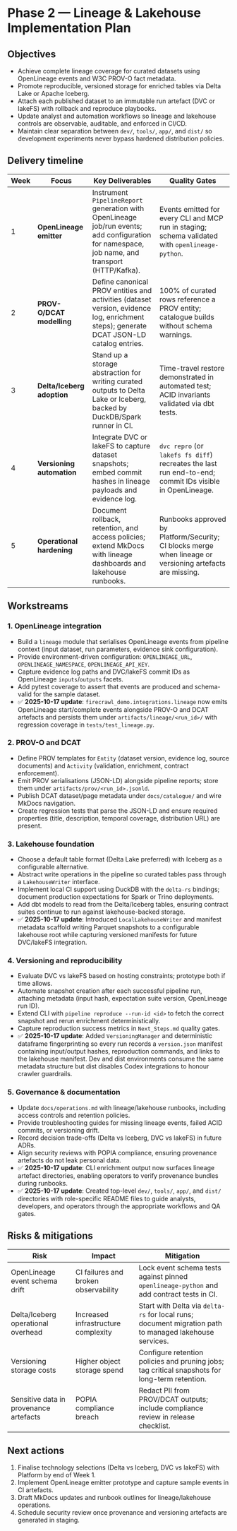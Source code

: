 # Phase 2 — Lineage & Lakehouse Implementation Plan

## Objectives

- Achieve complete lineage coverage for curated datasets using OpenLineage events and W3C PROV-O fact metadata.
- Promote reproducible, versioned storage for enriched tables via Delta Lake or Apache Iceberg.
- Attach each published dataset to an immutable run artefact (DVC or lakeFS) with rollback and reproduce playbooks.
- Update analyst and automation workflows so lineage and lakehouse controls are observable, auditable, and enforced in CI/CD.
- Maintain clear separation between `dev/`, `tools/`, `app/`, and `dist/` so development experiments never bypass hardened
  distribution policies.

## Delivery timeline

| Week | Focus | Key Deliverables | Quality Gates |
|------|-------|------------------|---------------|
| 1 | **OpenLineage emitter** | Instrument `PipelineReport` generation with OpenLineage job/run events; add configuration for namespace, job name, and transport (HTTP/Kafka). | Events emitted for every CLI and MCP run in staging; schema validated with `openlineage-python`. |
| 2 | **PROV-O/DCAT modelling** | Define canonical PROV entities and activities (dataset version, evidence log, enrichment steps); generate DCAT JSON-LD catalog entries. | 100% of curated rows reference a PROV entity; catalogue builds without schema warnings. |
| 3 | **Delta/Iceberg adoption** | Stand up a storage abstraction for writing curated outputs to Delta Lake or Iceberg, backed by DuckDB/Spark runner in CI. | Time-travel restore demonstrated in automated test; ACID invariants validated via dbt tests. |
| 4 | **Versioning automation** | Integrate DVC or lakeFS to capture dataset snapshots; embed commit hashes in lineage payloads and evidence log. | `dvc repro` (or `lakefs fs diff`) recreates the last run end-to-end; commit IDs visible in OpenLineage. |
| 5 | **Operational hardening** | Document rollback, retention, and access policies; extend MkDocs with lineage dashboards and lakehouse runbooks. | Runbooks approved by Platform/Security; CI blocks merge when lineage or versioning artefacts are missing. |

## Workstreams

### 1. OpenLineage integration

- Build a `lineage` module that serialises OpenLineage events from pipeline context (input dataset, run parameters, evidence sink configuration).
- Provide environment-driven configuration: `OPENLINEAGE_URL`, `OPENLINEAGE_NAMESPACE`, `OPENLINEAGE_API_KEY`.
- Capture evidence log paths and DVC/lakeFS commit IDs as OpenLineage `inputs`/`outputs` facets.
- Add pytest coverage to assert that events are produced and schema-valid for the sample dataset.
- ✅ **2025-10-17 update**: `firecrawl_demo.integrations.lineage` now emits OpenLineage start/complete events alongside PROV-O and DCAT artefacts and persists them under `artifacts/lineage/<run_id>/` with regression coverage in `tests/test_lineage.py`.

### 2. PROV-O and DCAT

- Define PROV templates for `Entity` (dataset version, evidence log, source documents) and `Activity` (validation, enrichment, contract enforcement).
- Emit PROV serialisations (JSON-LD) alongside pipeline reports; store them under `artifacts/prov/<run_id>.jsonld`.
- Publish DCAT dataset/page metadata under `docs/catalogue/` and wire MkDocs navigation.
- Create regression tests that parse the JSON-LD and ensure required properties (title, description, temporal coverage, distribution URL) are present.

### 3. Lakehouse foundation

- Choose a default table format (Delta Lake preferred) with Iceberg as a configurable alternative.
- Abstract write operations in the pipeline so curated tables pass through a `LakehouseWriter` interface.
- Implement local CI support using DuckDB with the `delta-rs` bindings; document production expectations for Spark or Trino deployments.
- Add dbt models to read from the Delta/Iceberg tables, ensuring contract suites continue to run against lakehouse-backed storage.
- ✅ **2025-10-17 update**: Introduced `LocalLakehouseWriter` and manifest metadata scaffold writing Parquet snapshots to a configurable lakehouse root while capturing versioned manifests for future DVC/lakeFS integration.

### 4. Versioning and reproducibility

- Evaluate DVC vs lakeFS based on hosting constraints; prototype both if time allows.
- Automate snapshot creation after each successful pipeline run, attaching metadata (input hash, expectation suite version, OpenLineage run ID).
- Extend CLI with `pipeline reproduce --run-id <id>` to fetch the correct snapshot and rerun enrichment deterministically.
- Capture reproduction success metrics in `Next_Steps.md` quality gates.
- ✅ **2025-10-17 update**: Added `VersioningManager` and deterministic dataframe fingerprinting so every run records a
  `version.json` manifest containing input/output hashes, reproduction commands, and links to the lakehouse manifest. Dev and dist
  environments consume the same metadata structure but dist disables Codex integrations to honour crawler guardrails.

### 5. Governance & documentation

- Update `docs/operations.md` with lineage/lakehouse runbooks, including access controls and retention policies.
- Provide troubleshooting guides for missing lineage events, failed ACID commits, or versioning drift.
- Record decision trade-offs (Delta vs Iceberg, DVC vs lakeFS) in future ADRs.
- Align security reviews with POPIA compliance, ensuring provenance artefacts do not leak personal data.
- ✅ **2025-10-17 update**: CLI enrichment output now surfaces lineage artefact directories, enabling operators to verify provenance bundles during runbooks.
- ✅ **2025-10-17 update**: Created top-level `dev/`, `tools/`, `app/`, and `dist/` directories with role-specific README files
  to guide analysts, developers, and operators through the appropriate workflows and QA gates.

## Risks & mitigations

| Risk | Impact | Mitigation |
|------|--------|------------|
| OpenLineage event schema drift | CI failures and broken observability | Lock event schema tests against pinned `openlineage-python` and add contract tests in CI. |
| Delta/Iceberg operational overhead | Increased infrastructure complexity | Start with Delta via `delta-rs` for local runs; document migration path to managed lakehouse services. |
| Versioning storage costs | Higher object storage spend | Configure retention policies and pruning jobs; tag critical snapshots for long-term retention. |
| Sensitive data in provenance artefacts | POPIA compliance breach | Redact PII from PROV/DCAT outputs; include compliance review in release checklist. |

## Next actions

1. Finalise technology selections (Delta vs Iceberg, DVC vs lakeFS) with Platform by end of Week 1.
2. Implement OpenLineage emitter prototype and capture sample events in CI artefacts.
3. Draft MkDocs updates and runbook outlines for lineage/lakehouse operations.
4. Schedule security review once provenance and versioning artefacts are generated in staging.
